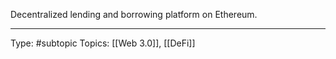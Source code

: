 Decentralized lending and borrowing platform on Ethereum.
___
Type: #subtopic 
Topics: [[Web 3.0]], [[DeFi]]


